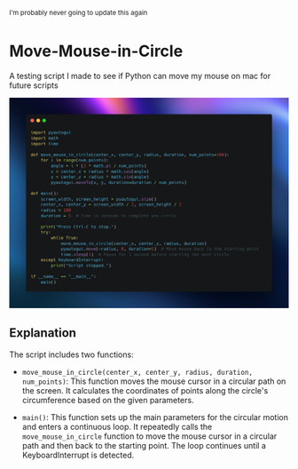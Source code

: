 <sup>I'm probably never going to update this again</sup>
# Move-Mouse-in-Circle
A testing script I made to see if Python can move my mouse on mac for future scripts

<img src="https://raw.githubusercontent.com/imjbassi/Move-Mouse-in-Circle/main/CarbonsCode.png" width="600">

## Explanation

The script includes two functions:

- `move_mouse_in_circle(center_x, center_y, radius, duration, num_points)`: This function moves the mouse cursor in a circular path on the screen. It calculates the coordinates of points along the circle's circumference based on the given parameters.

- `main()`: This function sets up the main parameters for the circular motion and enters a continuous loop. It repeatedly calls the `move_mouse_in_circle` function to move the mouse cursor in a circular path and then back to the starting point. The loop continues until a KeyboardInterrupt is detected.
